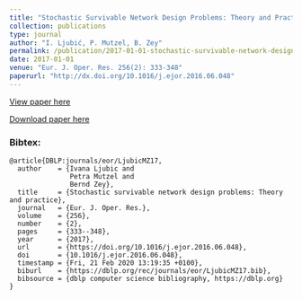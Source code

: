 ```yaml
---
title: "Stochastic Survivable Network Design Problems: Theory and Practice"
collection: publications
type: journal
author: "I. Ljubić, P. Mutzel, B. Zey"
permalink: /publication/2017-01-01-stochastic-survivable-network-design-problems:-theory-and-practice
date: 2017-01-01
venue: "Eur. J. Oper. Res. 256(2): 333-348"
paperurl: "http://dx.doi.org/10.1016/j.ejor.2016.06.048"
---
```


[View paper here](http://dx.doi.org/10.1016/j.ejor.2016.06.048)

[Download paper here]({{site.url}}/docs/publications/TechReport_SSNDP.pdf)

### Bibtex:

```
@article{DBLP:journals/eor/LjubicMZ17,
  author    = {Ivana Ljubic and
               Petra Mutzel and
               Bernd Zey},
  title     = {Stochastic survivable network design problems: Theory and practice},
  journal   = {Eur. J. Oper. Res.},
  volume    = {256},
  number    = {2},
  pages     = {333--348},
  year      = {2017},
  url       = {https://doi.org/10.1016/j.ejor.2016.06.048},
  doi       = {10.1016/j.ejor.2016.06.048},
  timestamp = {Fri, 21 Feb 2020 13:19:35 +0100},
  biburl    = {https://dblp.org/rec/journals/eor/LjubicMZ17.bib},
  bibsource = {dblp computer science bibliography, https://dblp.org}
}
```
